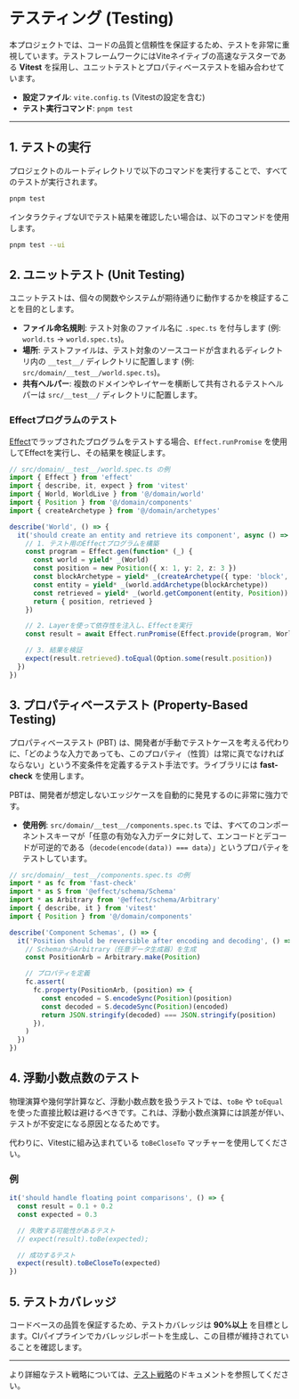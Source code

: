 # テスティング (Testing)

本プロジェクトでは、コードの品質と信頼性を保証するため、テストを非常に重視しています。テストフレームワークにはViteネイティブの高速なテスターである **Vitest** を採用し、ユニットテストとプロパティベーステストを組み合わせています。

- **設定ファイル**: `vite.config.ts` (Vitestの設定を含む)
- **テスト実行コマンド**: `pnpm test`

---

## 1. テストの実行

プロジェクトのルートディレクトリで以下のコマンドを実行することで、すべてのテストが実行されます。

```bash
pnpm test
```

インタラクティブなUIでテスト結果を確認したい場合は、以下のコマンドを使用します。

```bash
pnpm test --ui
```

## 2. ユニットテスト (Unit Testing)

ユニットテストは、個々の関数やシステムが期待通りに動作するかを検証することを目的とします。

- **ファイル命名規則**: テスト対象のファイル名に `.spec.ts` を付与します (例: `world.ts` -> `world.spec.ts`)。
- **場所**: テストファイルは、テスト対象のソースコードが含まれるディレクトリ内の `__test__/` ディレクトリに配置します (例: `src/domain/__test__/world.spec.ts`)。
- **共有ヘルパー**: 複数のドメインやレイヤーを横断して共有されるテストヘルパーは `src/__test__/` ディレクトリに配置します。

### Effectプログラムのテスト

[Effect](https://effect.website/)でラップされたプログラムをテストする場合、`Effect.runPromise` を使用してEffectを実行し、その結果を検証します。

```typescript
// src/domain/__test__/world.spec.ts の例
import { Effect } from 'effect'
import { describe, it, expect } from 'vitest'
import { World, WorldLive } from '@/domain/world'
import { Position } from '@/domain/components'
import { createArchetype } from '@/domain/archetypes'

describe('World', () => {
  it('should create an entity and retrieve its component', async () => {
    // 1. テスト用のEffectプログラムを構築
    const program = Effect.gen(function* (_) {
      const world = yield* _(World)
      const position = new Position({ x: 1, y: 2, z: 3 })
      const blockArchetype = yield* _(createArchetype({ type: 'block', pos: position, blockType: 'stone' }))
      const entity = yield* _(world.addArchetype(blockArchetype))
      const retrieved = yield* _(world.getComponent(entity, Position))
      return { position, retrieved }
    })

    // 2. Layerを使って依存性を注入し、Effectを実行
    const result = await Effect.runPromise(Effect.provide(program, WorldLive))

    // 3. 結果を検証
    expect(result.retrieved).toEqual(Option.some(result.position))
  })
})
```

## 3. プロパティベーステスト (Property-Based Testing)

プロパティベーステスト (PBT) は、開発者が手動でテストケースを考える代わりに、「どのような入力であっても、このプロパティ（性質）は常に真でなければならない」という不変条件を定義するテスト手法です。ライブラリには **fast-check** を使用します。

PBTは、開発者が想定しないエッジケースを自動的に発見するのに非常に強力です。

- **使用例**: `src/domain/__test__/components.spec.ts` では、すべてのコンポーネントスキーマが「任意の有効な入力データに対して、エンコードとデコードが可逆的である（`decode(encode(data)) === data`）」というプロパティをテストしています。

```typescript
// src/domain/__test__/components.spec.ts の例
import * as fc from 'fast-check'
import * as S from '@effect/schema/Schema'
import * as Arbitrary from '@effect/schema/Arbitrary'
import { describe, it } from 'vitest'
import { Position } from '@/domain/components'

describe('Component Schemas', () => {
  it('Position should be reversible after encoding and decoding', () => {
    // SchemaからArbitrary（任意データ生成器）を生成
    const PositionArb = Arbitrary.make(Position)

    // プロパティを定義
    fc.assert(
      fc.property(PositionArb, (position) => {
        const encoded = S.encodeSync(Position)(position)
        const decoded = S.decodeSync(Position)(encoded)
        return JSON.stringify(decoded) === JSON.stringify(position)
      }),
    )
  })
})
```

## 4. 浮動小数点数のテスト

物理演算や幾何学計算など、浮動小数点数を扱うテストでは、`toBe` や `toEqual` を使った直接比較は避けるべきです。これは、浮動小数点演算には誤差が伴い、テストが不安定になる原因となるためです。

代わりに、Vitestに組み込まれている `toBeCloseTo` マッチャーを使用してください。

### 例

```typescript
it('should handle floating point comparisons', () => {
  const result = 0.1 + 0.2
  const expected = 0.3

  // 失敗する可能性があるテスト
  // expect(result).toBe(expected);

  // 成功するテスト
  expect(result).toBeCloseTo(expected)
})
```

## 5. テストカバレッジ

コードベースの品質を保証するため、テストカバレッジは **90%以上** を目標とします。CIパイプラインでカバレッジレポートを生成し、この目標が維持されていることを確認します。

---

より詳細なテスト戦略については、[テスト戦略](./testing-strategy.md)のドキュメントを参照してください。
